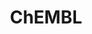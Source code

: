 ---
layout: default
bigquery: https://console.cloud.google.com/bigquery?p=patents-public-data&d=ebi_chembl&page=dataset
citation: '"The ChEMBL database in 2017." Anna Gaulton, Anne Hersey, Michał Nowotka,
  A Patrícia Bento, Jon Chambers, David Mendez, Prudence Mutowo, Francis Atkinson,
  Louisa J Bellis, Elena Cibrián-Uhalte, Mark Davies, Nathan Dedman, Anneli Karlsson,
  María Paula Magariños, John P Overington, George Papadatos, Ines Smit, Andrew R
  Leach Nucleic acids Research (2017) 45 (Database Issue), D945-D954'
contributors: European Bioinformatics Institute
cost: None
description: ChEMBL Data is a manually curated database of small molecules used in
  drug discovery, including information about existing patented drugs.
documentation: 'schema: https://www.ebi.ac.uk/chembl/db_schema


  '
last_edit: 04/07/2022, 06:51:07
location: https://console.cloud.google.com/marketplace/product/google_patents_public_datasets/chembl
maintained_by: EMBL-EBI, an outstation of European Molecular Biology Laboratory
related_publications: '

  ChEMBL: towards direct deposition of bioassay data.


  Mendez D, Gaulton A, Bento AP, Chambers J, De Veij M, Félix E, Magariños MP, Mosquera
  JF, Mutowo P, Nowotka M, Gordillo-Marañón M, Hunter F, Junco L, Mugumbate G, Rodriguez-Lopez
  M, Atkinson F, Bosc N, Radoux CJ, Segura-Cabrera A, Hersey A, Leach AR.


  — Nucleic Acids Res. 2019; 47(D1):D930-D940. doi: 10.1093/nar/gky1075

  '
schema_fields:
- variant_id
- relation
- country
- availability_type
- subgroup
- usan_stem
- db_source
- structure_type
- acd_most_bpka
- mc_organism
- doi
- compsyn_id
- component_type
- site_id
- withdrawn_reason
- confidence
- sequence
- source_domain_id
- alogp
- action_type
- warning_country
- cell_source_organism
- withdrawn_class
- delist_flag
- irac_code
- formulation_id
- level5
- last_active
- cx_most_bpka
- updated_by
- ref_id
- patent_expire_date
- published_type
- usan_substem
- mol_hrac_id
- alert_id
- num_alerts
- indref_id
- activity_count
- chebi_par_id
- short_name
- cx_most_apka
- last_page
- cell_source_tax_id
- site_residues
- compd_id
- ingredient
- updated_on
- num_lipinski_ro5_violations
- bao_endpoint
- level4
- synonyms
- standard_text_value
- ref_url
- level2_description
- src_compound_id
- level3_description
- met_conversion
- pathway_key
- submission_date
- mesh_id
- text_value
- mw_freebase
- species_group_flag
- uo_units
- psa
- result_flag
- abstract
- level1
- warning_class
- target_desc
- aspect
- assay_test_type
- ass_cls_map_id
- usan_stem_id
- topical
- activity_comment
- assay_type
- as_id
- protein_class_id
- clo_id
- target_mapping
- assay_tax_id
- standard_value
- bto_id
- black_box_warning
- comp_class_id
- hrac_class_id
- mc_target_accession
- usan_year
- who_name
- previous_company
- standard_flag
- chirality
- mc_tax_id
- canonical_smiles
- assay_id
- level2
- product_id
- metabolite_record_id
- entity_id
- isoform
- protein_class_synonym
- toid
- compound_name
- l4
- enzyme_tid
- mw_monoisotopic
- ddd_units
- start_position
- polymer_flag
- nda_type
- applicant_full_name
- parent_id
- qudt_units
- predbind_id
- sequence_md5sum
- molecular_mechanism
- title
- confidence_score
- definition
- pchembl_value
- co_stem_id
- level3
- drug_substance_flag
- component_synonym
- parent_molregno
- pathway_id
- cell_name
- enzyme_name
- ridx
- description
- assay_tissue
- homologue
- bao_format
- normal_range_max
- cx_logp
- upper_value
- db_version
- heavy_atoms
- oral
- mc_target_name
- res_stem_id
- assay_source
- targcomp_id
- units
- dosed_ingredient
- pref_name
- compound_key
- data_validity_comment
- dosage_form
- met_id
- tax_id
- sei
- cell_id
- disease_efficacy
- syn_type
- molecule_type
- tid
- selectivity_comment
- biocomp_id
- l3
- related_tid
- doc_id
- l6
- natural_product
- label
- cell_source_tissue
- end_position
- mesh_heading
- alert_set_id
- published_units
- usan_stem_definition
- chembl_id
- parent_type
- domain_description
- tissue_id
- ap_id
- annotation
- tid_fixed
- cpd_str_alert_id
- route
- full_mwt
- mol_irac_id
- l2
- rgid
- domain_name
- cell_description
- hba
- standard_upper_value
- cx_logd
- relationship
- level1_description
- cidx
- rtb
- qed_weighted
- helm_notation
- innovator_company
- targrel_id
- smid
- molsyn_id
- comments
- published_relation
- frac_class_id
- first_in_class
- parameter_type
- assay_cell_type
- ddd_comment
- first_page
- drugind_id
- assay_organism
- withdrawn_year
- research_stem
- l7
- normal_range_min
- prodrug
- warning_id
- sitecomp_id
- cl_lincs_id
- patent_id
- molecular_species
- authors
- ddd_admr
- mol_frac_id
- pubmed_id
- version
- stem
- assay_category
- bei
- who_extra
- organism
- warning_year
- strength
- actsm_id
- potential_duplicate
- job_id
- target_type
- domain_id
- oc_id
- component_id
- protein_class_desc
- substrate_record_id
- class_level
- record_id
- cell_ontology_id
- hrac_code
- level4_description
- hba_lipinski
- efo_term
- lle
- src_short_name
- set_name
- published_value
- molfile
- aidx
- standard_inchi_key
- mechanism_of_action
- major_class
- site_name
- stat
- mutation
- standard_type
- prod_pat_id
- efo_id
- domain_type
- stem_class
- l8
- acd_logd
- name
- activity_id
- parent_go_id
- met_comment
- go_id
- ro3_pass
- assay_subcellular_fraction
- status
- direct_interaction
- max_phase
- ad_type
- tbl
- class_type
- doc_type
- warning_description
- bao_id
- standard_inchi
- alert_name
- hbd
- cellosaurus_id
- comp_go_id
- hbd_lipinski
- year
- drug_product_flag
- max_phase_for_ind
- parenteral
- assay_param_id
- idx
- prediction_method
- active_ingredient
- accession
- journal
- patent_no
- mec_id
- irac_class_id
- volume
- relationship_type
- warnref_id
- std_act_id
- protclasssyn_id
- uberon_id
- assay_desc
- ddd_id
- assay_strain
- molregno
- mc_target_type
- warning_type
- standard_relation
- num_ro5_violations
- therapeutic_flag
- inorganic_flag
- smarts
- metref_id
- patent_use_code
- issue
- le
- first_approval
- ref_type
- log_id
- type
- path
- acd_most_apka
- src_description
- curated_by
- approval_date
- src_assay_id
- frac_code
- entity_type
- withdrawn_flag
- caloha_id
- aromatic_rings
- relationship_desc
- mechanism_comment
- assay_class_id
- active_molregno
- parameter_value
- company
- indication_class
- mol_atc_id
- value
- priority
- acd_logp
- creation_date
- binding_site_comment
- source
- drug_record_id
- withdrawn_country
- publication_number
- standard_units
- trade_name
- ddd_value
- src_id
- atc_code
- orig_description
- mecref_id
- l5
- full_molformula
- l1
- downgraded
- curation_comment
shortname: chembl
tags:
- biotechnology
- health
- chemical
- bioinformatics
- medical
terms_of_use: CC BY-SA 3.0
title: ChEMBL
uuid: e232a192-965c-4ec9-904c-155b6dfe56c5
---